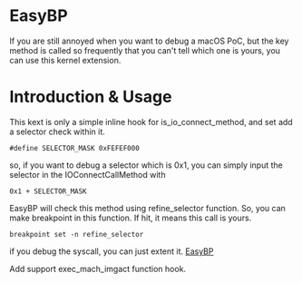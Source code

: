 # EasyBP

If you are still annoyed when you want to debug a macOS PoC, but the key method is called so frequently that you can't tell which one is yours, you can use this kernel extension.

# Introduction & Usage
This kext is only a simple inline hook for is_io_connect_method, and set add a selector check within it. 
```
#define SELECTOR_MASK 0xFEFEF000
```

so, if you want to debug a selector which is 0x1, you can simply input the selector in the IOConnectCallMethod with 
```
0x1 + SELECTOR_MASK
```

EasyBP will check this method using refine_selector function. So, you can make breakpoint in this function. If hit, it means  this call is yours.
```
breakpoint set -n refine_selector
```

if you debug the syscall, you can just extent it.
[EasyBP](https://adc.github.trendmicro.com/lilang-wu/EasyBP) 

Add support exec_mach_imgact function hook.
